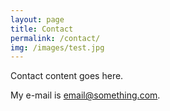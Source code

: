 ```yaml
---
layout: page
title: Contact
permalink: /contact/
img: /images/test.jpg
---
```


Contact content goes here.

My e-mail is [email@something.com](mailto:email@something.com).